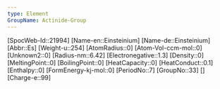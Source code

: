```yaml
---
type: Element
GroupName: Actinide-Group
---
```

[SpocWeb-Id::21994]
[Name-en::Einsteinium]
[Name-de::Einsteinium]
[Abbr::Es]
[Weight-u::254]
[AtomRadius::0]
[Atom-Vol-ccm-mol::0]
[Unknown2::0]
[Radius-nm::6.42]
[Electronegative::1.3]
[Density::0]
[MeltingPoint::0]
[BoilingPoint::0]
[HeatCapacity::0]
[HeatConduct::0.1]
[Enthalpy::0]
[FormEnergy-kj-mol::0]
[PeriodNo::7]
[GroupNo::33]
[]
[Charge-e::99]

